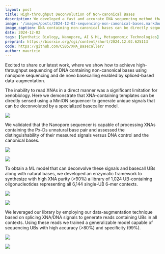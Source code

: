 ```yaml
---
layout: post
title: High-throughput Deconvolution of Non-canonical Bases
description: We developed a fast and accurate DNA sequencing method that reads canonical and non-canonical bases using AI and nanopore technology. Enabling an expanded genetic alphabet for use in data storage, nucleic acid therapeutic, and synthetic biology.
image: '/images/posts/2024-12-02-sequencing-non-canonical-bases.markdown/XNA_Basecaller_Overview.png'
image_caption: DNA containing non-canonical bases can be directly sequenced using nanopore devices and AI
date: 2024-12-02
tags: [Synthetic Biology, Nanopore, AI & ML, Metagenomic Technologies]
preprint: https://biorxiv.org/cgi/content/short/2024.12.02.625113
code: https://github.com/CSB5/XNA_Basecaller/
author: mauricio
---
```


Excited to share our latest work, where we show how to achieve high-throughput sequencing of DNA containing non-canonical bases using nanopore sequencing and de novo basecalling enabled by spliced-based data-augmentation. 


The inability to read XNAs in a direct manner was a significant limitation for xenobiology. Here we demonstrate that XNA-containing templates can be directly sensed using a MinION sequencer to generate unique signals that can be deconvoluted by a specialized basecaller model.

![](https://pbs.twimg.com/media/GeBP7QRa0AMtMR8?format=jpg&name=medium)

We validated that the Nanopore sequencer is capable of processing XNAs containing the Px-Ds unnatural base pair and assessed the distinguishability of their measured signals versus DNA control and the canonical bases.

![](https://pbs.twimg.com/media/GeBQkZ2a0AMBbcs?format=jpg&name=4096x4096)

![](https://pbs.twimg.com/media/GeBQkZ2a0AIRfM-?format=png&name=900x900)

To obtain a ML model that can deconvolve these signals and basecall UBs along with natural bases, we developed an enzymatic framework to synthesize with high XNA purity (>90%) a library of 1,024 UB-containing oligonucleotides representing all 6,144 single-UB 6-mer contexts.

![](https://pbs.twimg.com/media/GeBROD9a0AEQYZH?format=jpg&name=4096x4096)

![](https://pbs.twimg.com/media/GeBRPhna0AE2qpn?format=jpg&name=medium)

We leveraged our library by employing our data-augmentation technique based on splicing XNA/DNA signals to generate reads containing UBs in all contexts. Using these reads we trained a generalizable model capable of sequencing UBs with high accuracy (>80%) and specificity (99%).

![](https://pbs.twimg.com/media/GeBR0RyaEAAHjPI?format=jpg&name=medium)

![](https://pbs.twimg.com/media/GeBR0OCa0AUTnG2?format=jpg&name=medium)